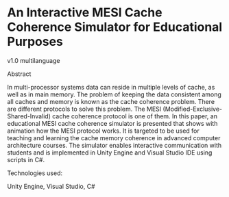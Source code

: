 # An Interactive MESI Cache Coherence Simulator for Educational Purposes



v1.0 multilanguage
 

Abstract

In multi-processor systems data can reside in multiple levels of cache, as well as in main memory. The problem of keeping the data consistent among all caches and memory is known as the cache coherence problem. There are different protocols to solve this problem. The MESI (Modified-Exclusive-Shared-Invalid) cache coherence protocol is one of them. In this paper, an educational MESI cache coherence simulator is presented that shows with animation how the MESI protocol works. It is targeted to be used for teaching and learning the cache memory coherence in advanced computer architecture courses. The simulator enables interactive communication with students and is implemented in Unity Engine and Visual Studio IDE using scripts in C#.


Technologies used:

   Unity Engine, Visual Studio, C#
         
